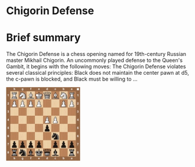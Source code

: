 
Chigorin Defense
================

# Brief summary


The Chigorin Defense is a chess opening named for 19th-century Russian master Mikhail Chigorin. An uncommonly played defense to the Queen's Gambit, it begins with the following moves: The Chigorin Defense violates several classical principles: Black does not maintain the center pawn at d5, the c-pawn is blocked, and Black must be willing to ...

<img src="../img/Chigorin Defense.jpg" width="200"/>